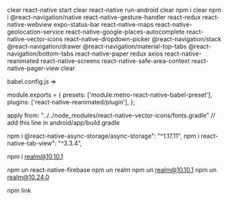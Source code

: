 clear
react-native start
clear
react-native run-android
clear
npm i
clear
npm i @react-navigation/native react-native-gesture-handler react-redux react-native-webview expo-status-bar react-native-maps react-native-geolocation-service react-native-google-places-autocomplete react-native-vector-icons react-native-dropdown-picker @react-navigation/stack @react-navigation/drawer @react-navigation/material-top-tabs @react-navigation/bottom-tabs react-native-paper redux axios react-native-reanimated react-native-screens react-native-safe-area-context react-native-pager-view
clear

babel.config.js =>

module.exports = {
  presets: ['module:metro-react-native-babel-preset'],
  plugins: ['react-native-reanimated/plugin'],
};

apply from: "../../node_modules/react-native-vector-icons/fonts.gradle" // add this line in android/app/build.gradle

npm i @react-native-async-storage/async-storage": "^1.17.11",
npm i react-native-tab-view": "^3.3.4",

npm i realm@10.10.1

npm un react-native-firebase
npm un realm
npm un realm@10.10.1
npm un realm@10.24.0

npm link 

